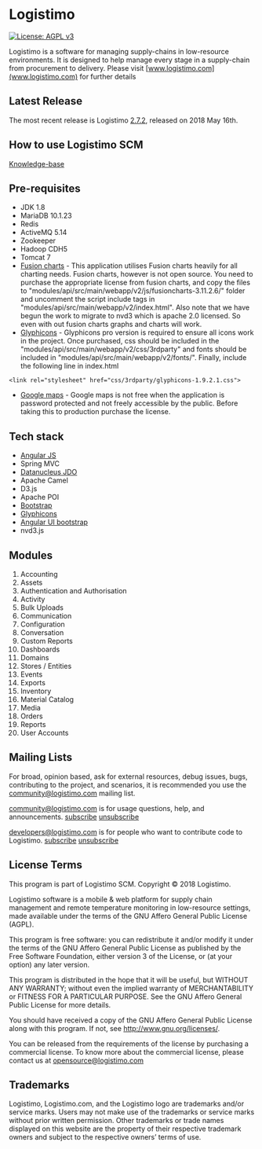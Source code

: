 Logistimo
=========

[![License: AGPL v3](https://img.shields.io/badge/License-AGPL%20v3-blue.svg)](http://www.gnu.org/licenses/agpl-3.0)

Logistimo is a software for managing supply-chains in low-resource environments. 
It is designed to help manage every stage in a supply-chain from procurement to delivery. Please visit [www.logistimo.com](www.logistimo.com) for further details 

Latest Release
------------------

The most recent release is Logistimo [2.7.2](https://github.com/logistimo/logistimo-web-service/releases/tag/v2.7.2), released on 2018 May 16th.

How to use Logistimo SCM
-------------------------

[Knowledge-base ](https://logistimo.freshdesk.com)

Pre-requisites
------------------

* JDK 1.8
* MariaDB 10.1.23
* Redis 
* ActiveMQ 5.14
* Zookeeper
* Hadoop CDH5
* Tomcat 7
* [Fusion charts](http://www.fusioncharts.com/) - This application utilises Fusion charts heavily for all charting needs. 
Fusion charts, however is not open source. You need to purchase the appropriate license from fusion charts, and copy the
files to "modules/api/src/main/webapp/v2/js/fusioncharts-3.11.2.6/" folder and uncomment the script include tags in
"modules/api/src/main/webapp/v2/index.html". Also note that we have begun the work to migrate to nvd3 which is apache 2.0
licensed. So even with out fusion charts graphs and charts will work.
* [Glyphicons](http://glyphicons.com) - Glyphicons pro version is required to ensure all icons work in the project. Once
 purchased, css should be included in the "modules/api/src/main/webapp/v2/css/3rdparty" and fonts should be included in 
 "modules/api/src/main/webapp/v2/fonts/". Finally, include the following line in index.html
 ```
 <link rel="stylesheet" href="css/3rdparty/glyphicons-1.9.2.1.css">
 ```
 * [Google maps](https://developers.google.com/maps/pricing-and-plans/) - Google maps is not free when the application is password protected and not freely accessible by the public.
 Before taking this to production purchase the license.

Tech stack
----------------

* [Angular JS](http://angularjs.org)
* Spring MVC
* [Datanucleus JDO](http://datanucleus.org)
* Apache Camel
* D3.js
* Apache POI
* [Bootstrap](http://getbootstrap.com/)
* [Glyphicons](http://glyphicons.com)
* [Angular UI bootstrap](https://angular-ui.github.io/bootstrap/)
 * nvd3.js

Modules
-------
1. Accounting
2. Assets
3. Authentication and Authorisation
4. Activity
5. Bulk Uploads
6. Communication
7. Configuration
8. Conversation
9. Custom Reports
10. Dashboards
11. Domains
12. Stores / Entities
13. Events
14. Exports
15. Inventory
16. Material Catalog
17. Media
18. Orders
19. Reports
20. User Accounts

Mailing Lists
-------------

For broad, opinion based, ask for external resources, debug issues, bugs, contributing to the project, and scenarios, it is recommended you use the community@logistimo.com mailing list.

community@logistimo.com  is for usage questions, help, and announcements.
[subscribe](https://groups.google.com/a/logistimo.com/d/forum/community/join) [unsubscribe](mailto:unsubscribe+community@logistimo.com)

developers@logistimo.com  is for people who want to contribute code to Logistimo.
[subscribe](https://groups.google.com/a/logistimo.com/d/forum/developers/join) [unsubscribe](mailto:unsubscribe+community@logistimo.com)

License Terms
---------------------------

This program is part of Logistimo SCM. Copyright © 2018 Logistimo.

Logistimo software is a mobile & web platform for supply chain management and remote temperature monitoring in low-resource settings, made available under the terms of the GNU Affero General Public License (AGPL). 

This program is free software: you can redistribute it and/or modify it under the terms of the GNU Affero General Public License as published by the Free Software Foundation, either version 3 of the License, or (at your option) any later version.

This program is distributed in the hope that it will be useful, but WITHOUT ANY WARRANTY; without even the implied warranty of MERCHANTABILITY or FITNESS FOR A PARTICULAR PURPOSE.  See the GNU Affero General Public License for more details.

You should have received a copy of the GNU Affero General Public License along with this program.  If not, see <http://www.gnu.org/licenses/>.

You can be released from the requirements of the license by purchasing a commercial license. To know more about the commercial license, please contact us at opensource@logistimo.com

Trademarks
----------

Logistimo, Logistimo.com, and the Logistimo logo are trademarks and/or service marks. Users may not make use of the trademarks or service marks without prior written permission. Other trademarks or trade names displayed on this website are the property of their respective trademark owners and subject to the respective owners’ terms of use.
